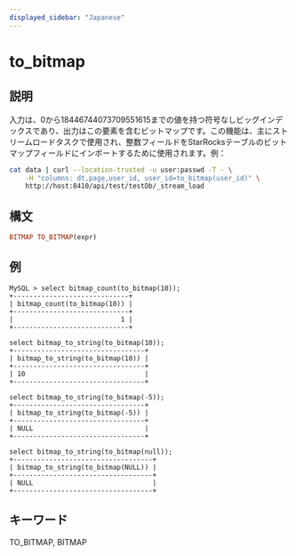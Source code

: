 ```yaml
---
displayed_sidebar: "Japanese"
---
```


# to_bitmap

## 説明

入力は、0から18446744073709551615までの値を持つ符号なしビッグインデックスであり、出力はこの要素を含むビットマップです。この機能は、主にストリームロードタスクで使用され、整数フィールドをStarRocksテーブルのビットマップフィールドにインポートするために使用されます。例：

```bash
cat data | curl --location-trusted -u user:passwd -T - \
    -H "columns: dt,page,user_id, user_id=to_bitmap(user_id)" \
    http://host:8410/api/test/testDb/_stream_load
```

## 構文

```Haskell
BITMAP TO_BITMAP(expr)
```

## 例

```Plain Text
MySQL > select bitmap_count(to_bitmap(10));
+-----------------------------+
| bitmap_count(to_bitmap(10)) |
+-----------------------------+
|                           1 |
+-----------------------------+

select bitmap_to_string(to_bitmap(10));
+---------------------------------+
| bitmap_to_string(to_bitmap(10)) |
+---------------------------------+
| 10                              |
+---------------------------------+

select bitmap_to_string(to_bitmap(-5));
+---------------------------------+
| bitmap_to_string(to_bitmap(-5)) |
+---------------------------------+
| NULL                            |
+---------------------------------+

select bitmap_to_string(to_bitmap(null));
+-----------------------------------+
| bitmap_to_string(to_bitmap(NULL)) |
+-----------------------------------+
| NULL                              |
+-----------------------------------+
```

## キーワード

TO_BITMAP, BITMAP